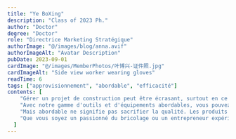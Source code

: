 ```yaml
---
title: "Ye BoXing"
description: "Class of 2023 Ph."
author: "Doctor"
degree: "Doctor"
role: "Directrice Marketing Stratégique"
authorImage: "@/images/blog/anna.avif"
authorImageAlt: "Avatar Description"
pubDate: 2023-09-01
cardImage: "@/images/MemberPhotos/叶博兴-证件照.jpg"
cardImageAlt: "Side view worker wearing gloves"
readTime: 6
tags: ["approvisionnement", "abordable", "efficacité"]
contents: [
    "Gérer un projet de construction peut être écrasant, surtout en ce qui concerne l'approvisionnement. C'est pourquoi ScrewFast s'engage à simplifier le processus et à maintenir vos projets dans les limites du budget.",
    "Avec notre gamme d'outils et d'équipements abordables, vous pouvez trouver tout ce dont vous avez besoin sans vous ruiner. Notre design centré sur l'utilisateur garantit que nos produits sont faciles à utiliser, vous faisant gagner du temps et de la frustration sur le chantier.",
    "Mais abordable ne signifie pas sacrifier la qualité. Les produits ScrewFast sont conçus pour durer, offrant des performances fiables et une durabilité lorsque vous en avez le plus besoin. Et avec notre documentation complète et nos tutoriels, vous pouvez intégrer nos produits de manière transparente dans votre flux de travail, maximisant ainsi l'efficacité et la publicationivité.",
    "Que vous soyez un passionné du bricolage ou un entrepreneur expérimenté, ScrewFast a les solutions dont vous avez besoin pour réussir. Découvrez la différence par vous-même et voyez pourquoi ScrewFast est le choix de confiance pour les besoins en matériel et en construction."
  ]
---
```

